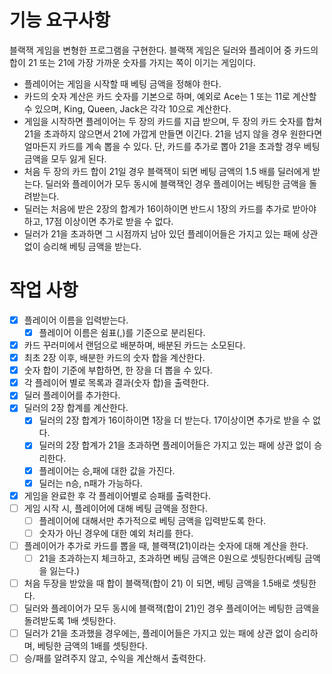 # 기능 요구사항
블랙잭 게임을 변형한 프로그램을 구현한다. 블랙잭 게임은 딜러와 플레이어 중 카드의 합이 21 또는 21에 가장 가까운 숫자를 가지는 쪽이 이기는 게임이다.

- 플레이어는 게임을 시작할 때 베팅 금액을 정해야 한다.
-  카드의 숫자 계산은 카드 숫자를 기본으로 하며, 예외로 Ace는 1 또는 11로 계산할 수 있으며, King, Queen, Jack은 각각 10으로 계산한다.
-  게임을 시작하면 플레이어는 두 장의 카드를 지급 받으며, 두 장의 카드 숫자를 합쳐 21을 초과하지 않으면서 21에 가깝게 만들면 이긴다. 21을 넘지 않을 경우 원한다면 얼마든지 카드를 계속 뽑을 수 있다. 단, 카드를 추가로 뽑아 21을 초과할 경우 베팅 금액을 모두 잃게 된다.
-  처음 두 장의 카드 합이 21일 경우 블랙잭이 되면 베팅 금액의 1.5 배를 딜러에게 받는다. 딜러와 플레이어가 모두 동시에 블랙잭인 경우 플레이어는 베팅한 금액을 돌려받는다.
-  딜러는 처음에 받은 2장의 합계가 16이하이면 반드시 1장의 카드를 추가로 받아야 하고, 17점 이상이면 추가로 받을 수 없다.
-  딜러가 21을 초과하면 그 시점까지 남아 있던 플레이어들은 가지고 있는 패에 상관 없이 승리해 베팅 금액을 받는다.

# 작업 사항
- [X] 플레이어 이름을 입력받는다.
  - [X] 플레이어 이름은 쉼표(,)를 기준으로 분리된다.
- [X] 카드 꾸러미에서 랜덤으로 배분하며, 배분된 카드는 소모된다.
- [X] 최초 2장 이후, 배분한 카드의 숫자 합을 계산한다.
- [X] 숫자 합이 기준에 부합하면, 한 장을 더 뽑을 수 있다.
- [X] 각 플레이어 별로 목록과 결과(숫자 합)을 출력한다.
- [X] 딜러 플레이어를 추가한다.
- [X] 딜러의 2장 합계를 계산한다.
  - [X] 딜러의 2장 합계가 16이하이면 1장을 더 받는다. 17이상이면 추가로 받을 수 없다.
  - [X] 딜러의 2장 합계가 21을 초과하면 플레이어들은 가지고 있는 패에 상관 없이 승리한다.
  - [X] 플레이어는 승,패에 대한 값을 가진다.
  - [X] 딜러는 n승, n패가 가능하다.
- [X] 게임을 완료한 후 각 플레이어별로 승패를 출력한다.
- [ ] 게임 시작 시, 플레이어에 대해 베팅 금액을 정한다.
  - [ ] 플레이어에 대해서만 추가적으로 베팅 금액을 입력받도록 한다.
  - [ ] 숫자가 아닌 경우에 대한 예외 처리를 한다.
- [ ] 플레이어가 추가로 카드를 뽑을 때, 블랙잭(21)이라는 숫자에 대해 계산을 한다.
  - [ ] 21을 초과하는지 체크하고, 초과하면 베팅 금액은 0원으로 셋팅한다(베팅 금액을 잃는다.)
- [ ] 처음 두장을 받았을 때 합이 블랙잭(합이 21) 이 되면, 베팅 금액을 1.5배로 셋팅한다.
- [ ] 딜러와 플레이어가 모두 동시에 블랙잭(합이 21)인 경우 플레이어는 베팅한 금액을 돌려받도록 1배 셋팅한다.
- [ ] 딜러가 21을 초과했을 경우에는, 플레이어들은 가지고 있는 패에 상관 없이 승리하며, 베팅한 금액의 1배를 셋팅한다.
- [ ] 승/패를 알려주지 않고, 수익을 계산해서 출력한다.
